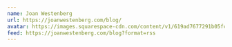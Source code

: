 ```yaml
---
name: Joan Westenberg
url: https://joanwestenberg.com/blog/
avatar: https://images.squarespace-cdn.com/content/v1/619ad7677291b05fceda3f0c/387267bb-dae2-4aec-bc2a-4d932fe4fe99/favicon.ico
feed: https://joanwestenberg.com/blog?format=rss
---
```

